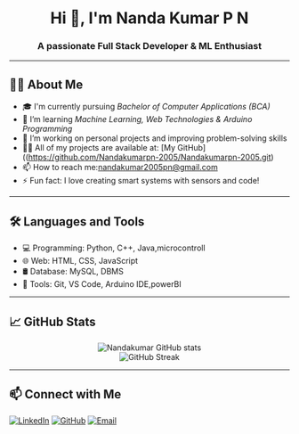  <h1 align="center">Hi 👋, I'm Nanda Kumar P N</h1>
<h3 align="center">A passionate Full Stack Developer & ML Enthusiast</h3>

---

## 🧑‍💻 About Me

- 🎓 I'm currently pursuing *Bachelor of Computer Applications (BCA)*  
- 🌱 I’m learning *Machine Learning, Web Technologies & Arduino Programming*  
- 🔭 I’m working on personal projects and improving problem-solving skills  
- 👨‍💻 All of my projects are available at: [My GitHub]((https://github.com/Nandakumarpn-2005/Nandakumarpn-2005.git) 
- 📫 How to reach me:nandakumar2005pn@gmail.com  
- ⚡ Fun fact: I love creating smart systems with sensors and code!

---

## 🛠️ Languages and Tools

- 💻 Programming: Python, C++, Java,microcontroll
- 🌐 Web: HTML, CSS, JavaScript
- 🛢️ Database: MySQL, DBMS
- 🔧 Tools: Git, VS Code, Arduino IDE,powerBI

---

## 📈 GitHub Stats

<p align="center">
  <img src="https://github-readme-stats.vercel.app/api?username=Nandakumarpn-2005&show_icons=true&theme=tokyonight" alt="Nandakumar GitHub stats"/>
  <br/>
  <img src="https://github-readme-streak-stats.herokuapp.com?user=Nandakumarpn-2005&theme=tokyonight" alt="GitHub Streak"/>
</p>

---

## 📫 Connect with Me

[![LinkedIn](https://img.shields.io/badge/LinkedIn-blue?style=for-the-badge&logo=linkedin)](https://www.linkedin.com/in/nanda-kumar-p-n-a1323a335)
[![GitHub](https://img.shields.io/badge/GitHub-181717?style=for-the-badge&logo=github)](https://github.com/Nandakumarpn-2005/Nandakumarpn-2005.git) 
[![Email](https://img.shields.io/badge/Email-D14836?style=for-the-badge&logo=gmail&logoColor=white)](nandakumar2005pn@gmail.com)
